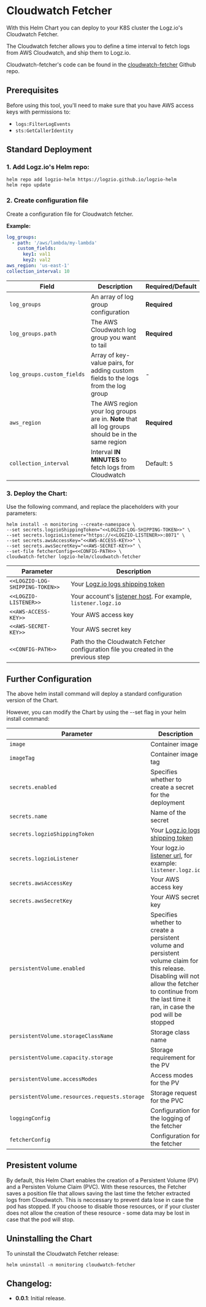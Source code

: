 # Cloudwatch Fetcher

With this Helm Chart you can deploy to your K8S cluster the Logz.io's Cloudwatch Fetcher.

The Cloudwatch fetcher allows you to define a time interval to fetch logs from AWS Cloudwatch, and ship them to Logz.io.

Cloudwatch-fetcher's code can be found in the [cloudwatch-fetcher](https://github.com/logzio/cloudwatch-fetcher) Github repo.

## Prerequisites

Before using this tool, you'll need to make sure that you have AWS access keys with permissions to:
* `logs:FilterLogEvents`
* `sts:GetCallerIdentity`

## Standard Deployment

### 1. Add Logz.io's Helm repo:

```shell
helm repo add logzio-helm https://logzio.github.io/logzio-helm
helm repo update
```

### 2. Create configuration file

Create a configuration file for Cloudwatch fetcher.

**Example:**

```yaml
log_groups:
  - path: '/aws/lambda/my-lambda'
    custom_fields:
      key1: val1
      key2: val2
aws_region: 'us-east-1'
collection_interval: 10
```

| Field                      | Description                                                                                      | Required/Default |
|----------------------------|--------------------------------------------------------------------------------------------------|------------------|
| `log_groups`               | An array of log group configuration                                                              | **Required**     |
| `log_groups.path`          | The AWS Cloudwatch log group you want to tail                                                    | **Required**     |
| `log_groups.custom_fields` | Array of key-value pairs, for adding custom fields to the logs from the log group                | -                |
| `aws_region`               | The AWS region your log groups are in. **Note** that all log groups should be in the same region | **Required**     |
| `collection_interval`      | Interval **IN MINUTES** to fetch logs from Cloudwatch                                            | Default: `5`     |

### 3. Deploy the Chart:

Use the following command, and replace the placeholders with your parameters:

```shell
helm install -n monitoring --create-namespace \                 
--set secrets.logzioShippingToken="<<LOGZIO-LOG-SHIPPING-TOKEN>>" \
--set secrets.logzioListener="https://<<LOGZIO-LISTENER>>:8071" \
--set secrets.awsAccessKey="<<AWS-ACCESS-KEY>>" \
--set secrets.awsSecretKey="<<AWS-SECRET-KEY>>" \
--set-file fetcherConfig=<<CONFIG-PATH>> \
cloudwatch-fetcher logzio-helm/cloudwatch-fetcher
```

| Parameter | Description |
| --- | --- |
| `<<LOGZIO-LOG-SHIPPING-TOKEN>>` | Your [Logz.io logs shipping token](https://app.logz.io/#/dashboard/settings/general) |
| `<<LOGZIO-LISTENER>>` | Your account's [listener host](https://app.logz.io/#/dashboard/settings/manage-tokens/data-shipping?product=logs). For example, `listener.logz.io` |
| `<<AWS-ACCESS-KEY>>` | Your AWS access key |
| `<<AWS-SECRET-KEY>>` | Your AWS secret key |
| `<<CONFIG-PATH>>` | Path tho the Cloudwatch Fetcher configuration file you created in the previous step |

## Further Configuration

The above helm install command will deploy a standard configuration version of the Chart.

However, you can modify the Chart by using the --set flag in your helm install command:

| Parameter | Description | Default |
| --- | --- | --- |
| `image` | Container image | `logzio/cloudwatch/fetcher` |
| `imageTag` | Container image tag | `0.0.1` |
| `secrets.enabled` | Specifies whether to create a secret for the deployment | `true` |
| `secrets.name` | Name of the secret | `"logzio-logs-secret-cloudwatch"` |
| `secrets.logzioShippingToken` | Your [Logz.io logs shipping token](https://app.logz.io/#/dashboard/settings/general) | `""`
| `secrets.logzioListener` | Your logz.io [listener url](https://app.logz.io/#/dashboard/settings/manage-tokens/data-shipping?product=logs), for example: `listener.logz.io` | `""` (defaults to us region) |
| `secrets.awsAccessKey` | Your AWS access key | `""` |
| `secrets.awsSecretKey` | Your AWS secret key | `""` |
| `persistentVolume.enabled` | Specifies whether to create a persistent volume and persistent volume claim for this release. Disabling will not allow the fetcher to continue from the last time it ran, in case the pod will be stopped | `true` |
| `persistentVolume.storageClassName` | Storage class name | `"logzio-cloudwatch-fetcher"` |
| `persistentVolume.capacity.storage` | Storage requirement for the PV | `50Mi` |
| `persistentVolume.accessModes` | Access modes for the PV | See [values.yaml](https://github.com/logzio/logzio-helm/blob/master/charts/cloudwatch-fetcher/values.yaml) |
| `persistentVolume.resources.requests.storage` | Storage request for the PVC | `30Mi` |
| `loggingConfig` | Configuration for the logging of the fetcher | See [values.yaml](https://github.com/logzio/logzio-helm/blob/master/charts/cloudwatch-fetcher/values.yaml) |
| `fetcherConfig` | Configuration for the fetcher | `""` |


## Presistent volume

By default, this Helm Chart enables the creation of a Persistent Volume (PV) and a Persisten Volume Claim (PVC). With these resources, the Fetcher saves a position file that allows saving the last time the fetcher extracted logs from Cloudwatch. This is neccessary to prevent data lose in case the pod has stopped. If you choose to disable those resources, or if your cluster does not allow the creation of these resource - some data may be lost in case that the pod will stop.

## Uninstalling the Chart

To uninstall the Cloudwatch Fetcher release:

```shell
helm uninstall -n monitoring cloudwatch-fetcher
```

## Changelog:

- **0.0.1**: Initial release.